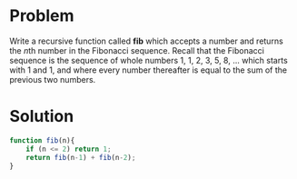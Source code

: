 # Problem

Write a recursive function called **fib** which accepts a number and returns the *n*th number in the Fibonacci sequence. Recall that the Fibonacci sequence is the sequence of whole numbers 1, 1, 2, 3, 5, 8, ... which starts with 1 and 1, and where every number thereafter is equal to the sum of the previous two numbers.

# Solution

```jsx
function fib(n){
    if (n <= 2) return 1;
    return fib(n-1) + fib(n-2);
}
```
